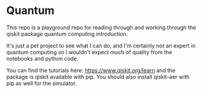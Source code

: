 # Quantum

This repo is a playground repo for reading through and working through the qiskit package quantum computing introduction.

It's just a pet project to see what I can do, and I'm certainly not an expert in quantum computing so I wouldn't expect much of quality from the
notebooks and python code. 

You can find the tutorials here: https://www.qiskit.org/learn
and the package is qiskit available with pip. You should also install qiskit-aer with pip as well for the simulator.
